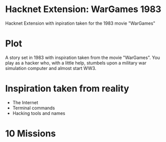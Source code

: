 # Hacknet Extension: WarGames 1983
 Hacknet Extension with inpiration taken for the 1983 movie "WarGames"

# Plot
A story set in 1983 with inspiration taken from the movie "WarGames". 
You play as a hacker who, with a little help, stumbels upon a military war simulation computer and almost start WW3.

# Inspiration taken from reality
- The Internet
- Terminal commands
- Hacking tools and names

# 10 Missions


